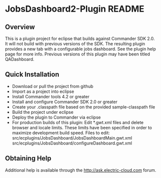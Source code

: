 JobsDashboard2-Plugin README
============================

Overview
--------

This is a plugin project for eclipse that builds against Commander SDK 2.0.  It
will not build with previous versions of the SDK.  The resulting plugin provides
a new tab with a configurable jobs dashboard.  See the plugin help page for
more info.  Previous versions of this plugin may have been titled QADashboard.

Quick Installation
------------------

* Download or pull the project from github
* Import as a project into eclipse
* Install Commander tools 4.2 or greater
* Install and configure Commander SDK 2.0 or greater
* Create your .classpath file based on the provided sample-classpath file
* Build the project under eclipse
* Deploy the plugin to Commander via eclipse
* For production builds of this plugin:
  Edit *.gwt.xml files and delete browser and locale limits.  These limits
  have been specified in order to maximize development build speed.
  Files to edit:
    src/ecplugins/JobsDashboard/JobsDashboardMain.gwt.xml
    src/ecplugins/JobsDashboard/configureDashboard.gwt.xml

Obtaining Help
--------------

Additional help is available through the http://ask.electric-cloud.com forum.
